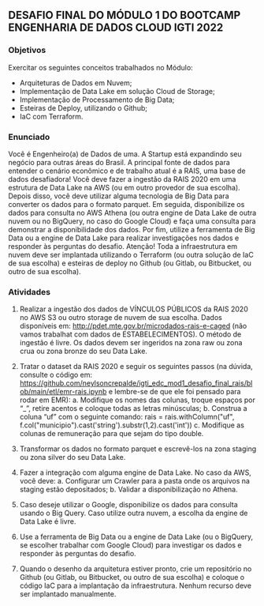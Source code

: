## DESAFIO FINAL DO MÓDULO 1 DO BOOTCAMP ENGENHARIA DE DADOS CLOUD IGTI 2022

### Objetivos

Exercitar os seguintes conceitos trabalhados no Módulo:

- Arquiteturas de Dados em Nuvem;
- Implementação de Data Lake em solução Cloud de Storage;
- Implementação de Processamento de Big Data;
- Esteiras de Deploy, utilizando o Github;
- IaC com Terraform.

### Enunciado

Você é Engenheiro(a) de Dados de uma. A Startup está expandindo seu negócio para 
outras áreas do Brasil. A principal fonte de dados para entender o cenário econômico e 
de trabalho atual é a RAIS, uma base de dados desafiadora! 
Você deve fazer a ingestão da RAIS 2020 em uma estrutura de Data Lake na AWS (ou em 
outro provedor de sua escolha). Depois disso, você deve utilizar alguma tecnologia de 
Big Data para converter os dados para o formato parquet. Em seguida, disponibilize os 
dados para consulta no AWS Athena (ou outra engine de Data Lake de outra nuvem ou 
no BigQuery, no caso do Google Cloud) e faça uma consulta para demonstrar a 
disponibilidade dos dados. Por fim, utilize a ferramenta de Big Data ou a engine de Data 
Lake para realizar investigações nos dados e responder às perguntas do desafio.
Atenção! Toda a infraestrutura em nuvem deve ser implantada utilizando o Terraform 
(ou outra solução de IaC de sua escolha) e esteiras de deploy no Github (ou Gitlab, ou 
Bitbucket, ou outro de sua escolha).

### Atividades

1. Realizar a ingestão dos dados de VÍNCULOS PÚBLICOS da RAIS 2020 no AWS S3 ou outro storage de nuvem de sua escolha. Dados disponíveis em: http://pdet.mte.gov.br/microdados-rais-e-caged (não vamos trabalhat com dados de ESTABELECIMENTOS). O método de ingestão é livre. Os dados devem ser ingeridos na zona raw ou zona crua ou zona bronze do seu Data Lake.

2. Tratar o dataset da RAIS 2020 e seguir os seguintes passos (na dúvida, consulte o código em: https://github.com/neylsoncrepalde/igti_edc_mod1_desafio_final_rais/blob/main/etl/emr-rais.ipynb e lembre-se de que ele foi pensado para rodar em EMR): a. Modifique os nomes das colunas, troque espaços por “_”, retire acentos e coloque todas as letras minúsculas; b. Construa a coluna “uf” com o seguinte comando: rais = rais.withColumn("uf", f.col("municipio").cast('string').substr(1,2).cast('int')) c. Modifique as colunas de remuneração para que sejam do tipo double.

3. Transformar os dados no formato parquet e escrevê-los na zona staging ou zona silver do seu Data Lake.

4. Fazer a integração com alguma engine de Data Lake. No caso da AWS, você deve: a. Configurar um Crawler para a pasta onde os arquivos na staging estão depositados; b. Validar a disponibilização no Athena.

5. Caso deseje utilizar o Google, disponibilize os dados para consulta usando o Big Query. Caso utilize outra nuvem, a escolha da engine de Data Lake é livre.

6. Use a ferramenta de Big Data ou a engine de Data Lake (ou o BigQuery, se escolher trabalhar com Google Cloud) para investigar os dados e responder às perguntas do desafio.

7. Quando o desenho da arquitetura estiver pronto, crie um repositório no Github (ou Gitlab, ou Bitbucket, ou outro de sua escolha) e coloque o código IaC para a implantação da infraestrutura. Nenhum recurso deve ser implantado manualmente.